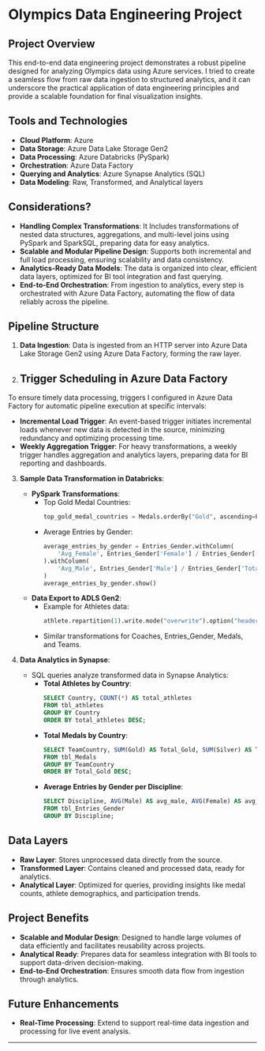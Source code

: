 # Olympics Data Engineering Project

## Project Overview
This end-to-end data engineering project demonstrates a robust pipeline designed for analyzing Olympics data using Azure services. I tried to create a seamless flow from raw data ingestion to structured analytics, and it can underscore the practical application of data engineering principles and provide a scalable foundation for final visualization insights. 

## Tools and Technologies
- **Cloud Platform**: Azure
- **Data Storage**: Azure Data Lake Storage Gen2
- **Data Processing**: Azure Databricks (PySpark)
- **Orchestration**: Azure Data Factory
- **Querying and Analytics**: Azure Synapse Analytics (SQL)
- **Data Modeling**: Raw, Transformed, and Analytical layers

## Considerations?
- **Handling Complex Transformations**: It Includes transformations of nested data structures, aggregations, and multi-level joins using PySpark and SparkSQL, preparing data for easy analytics.
- **Scalable and Modular Pipeline Design**: Supports both incremental and full load processing, ensuring scalability and data consistency.
- **Analytics-Ready Data Models**: The data is organized into clear, efficient data layers, optimized for BI tool integration and fast querying.
- **End-to-End Orchestration**: From ingestion to analytics, every step is orchestrated with Azure Data Factory, automating the flow of data reliably across the pipeline.

## Pipeline Structure
1. **Data Ingestion**: Data is ingested from an HTTP server into Azure Data Lake Storage Gen2 using Azure Data Factory, forming the raw layer.
2. ## Trigger Scheduling in Azure Data Factory
To ensure timely data processing, triggers I configured in Azure Data Factory for automatic pipeline execution at specific intervals:
- **Incremental Load Trigger**: An event-based trigger initiates incremental loads whenever new data is detected in the source, minimizing redundancy and optimizing processing time.
- **Weekly Aggregation Trigger**: For heavy transformations, a weekly trigger handles aggregation and analytics layers, preparing data for BI reporting and dashboards.

3. **Sample Data Transformation in Databricks**:
   - **PySpark Transformations**:
     - Top Gold Medal Countries:
       ```python
       top_gold_medal_countries = Medals.orderBy("Gold", ascending=False).select("TeamCountry", "Gold").show()
       ```
     - Average Entries by Gender:
       ```python
       average_entries_by_gender = Entries_Gender.withColumn(
           'Avg_Female', Entries_Gender['Female'] / Entries_Gender['Total']
       ).withColumn(
           'Avg_Male', Entries_Gender['Male'] / Entries_Gender['Total']
       )
       average_entries_by_gender.show()
       ```
   - **Data Export to ADLS Gen2**:
     - Example for Athletes data:
       ```python
       athlete.repartition(1).write.mode("overwrite").option("header", "true").csv("dbfs:/mnt/olympicsview/transformed-data/athletes")
       ```
     - Similar transformations for Coaches, Entries_Gender, Medals, and Teams.

4. **Data Analytics in Synapse**:
   - SQL queries analyze transformed data in Synapse Analytics:
     - **Total Athletes by Country**:
       ```sql
       SELECT Country, COUNT(*) AS total_athletes
       FROM tbl_athletes
       GROUP BY Country
       ORDER BY total_athletes DESC;
       ```
     - **Total Medals by Country**:
       ```sql
       SELECT TeamCountry, SUM(Gold) AS Total_Gold, SUM(Silver) AS Total_Silver, SUM(Bronze) AS Total_Bronze
       FROM tbl_Medals
       GROUP BY TeamCountry
       ORDER BY Total_Gold DESC;
       ```
     - **Average Entries by Gender per Discipline**:
       ```sql
       SELECT Discipline, AVG(Male) AS avg_male, AVG(Female) AS avg_female
       FROM tbl_Entries_Gender
       GROUP BY Discipline;
       ```

## Data Layers
- **Raw Layer**: Stores unprocessed data directly from the source.
- **Transformed Layer**: Contains cleaned and processed data, ready for analytics.
- **Analytical Layer**: Optimized for queries, providing insights like medal counts, athlete demographics, and participation trends.

## Project Benefits
- **Scalable and Modular Design**: Designed to handle large volumes of data efficiently and facilitates reusability across projects.
- **Analytical Ready**: Prepares data for seamless integration with BI tools to support data-driven decision-making.
- **End-to-End Orchestration**: Ensures smooth data flow from ingestion through analytics.

## Future Enhancements
- **Real-Time Processing**: Extend to support real-time data ingestion and processing for live event analysis.
---
